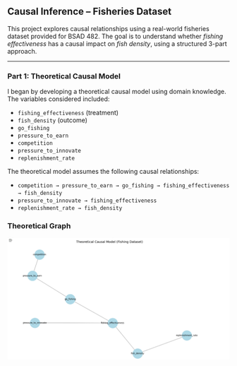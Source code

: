## Causal Inference – Fisheries Dataset

This project explores causal relationships using a real-world fisheries dataset provided for BSAD 482. The goal is to understand whether *fishing effectiveness* has a causal impact on *fish density*, using a structured 3-part approach.

---

### Part 1: Theoretical Causal Model

I began by developing a theoretical causal model using domain knowledge. The variables considered included:

- `fishing_effectiveness` (treatment)
- `fish_density` (outcome)
- `go_fishing`
- `pressure_to_earn`
- `competition`
- `pressure_to_innovate`
- `replenishment_rate`

The theoretical model assumes the following causal relationships:

- `competition → pressure_to_earn → go_fishing → fishing_effectiveness → fish_density`
- `pressure_to_innovate → fishing_effectiveness`
- `replenishment_rate → fish_density`

### Theoretical Graph

![Theoretical Graph](../visualizations/theoretical_fishing_model.png)



